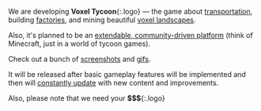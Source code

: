 We are developing **Voxel Tycoon**{:.logo} — the game about [transportation](#Transportation), building [factories](#Factories), and mining beautiful [voxel landscapes](#Landscape).

Also, it's planned to be an [extendable, community-driven platform](#mod-api) (think of Minecraft, just in a world of tycoon games).

Check out a bunch of [screenshots](#screenshots) and [gifs](#gifs).

It will be released after basic gameplay features will be implemented and then will [constantly update](#Constantly-evolving) with new content and improvements.

Also, please note that we need your **$$$**{:.logo}
